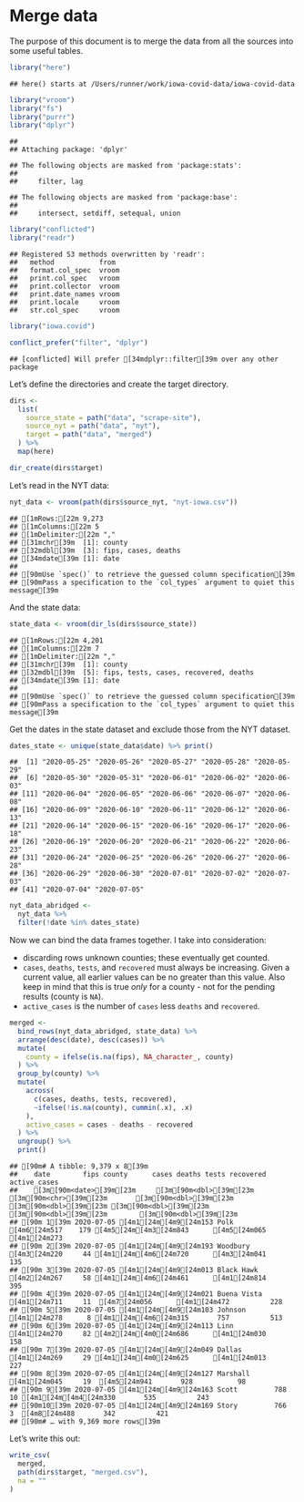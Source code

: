 Merge data
================

The purpose of this document is to merge the data from all the sources
into some useful tables.

``` r
library("here")
```

    ## here() starts at /Users/runner/work/iowa-covid-data/iowa-covid-data

``` r
library("vroom")
library("fs")
library("purrr")
library("dplyr")
```

    ## 
    ## Attaching package: 'dplyr'

    ## The following objects are masked from 'package:stats':
    ## 
    ##     filter, lag

    ## The following objects are masked from 'package:base':
    ## 
    ##     intersect, setdiff, setequal, union

``` r
library("conflicted")
library("readr")
```

    ## Registered S3 methods overwritten by 'readr':
    ##   method           from 
    ##   format.col_spec  vroom
    ##   print.col_spec   vroom
    ##   print.collector  vroom
    ##   print.date_names vroom
    ##   print.locale     vroom
    ##   str.col_spec     vroom

``` r
library("iowa.covid")

conflict_prefer("filter", "dplyr")
```

    ## [conflicted] Will prefer [34mdplyr::filter[39m over any other package

Let’s define the directories and create the target directory.

``` r
dirs <- 
  list(
    source_state = path("data", "scrape-site"),
    source_nyt = path("data", "nyt"),
    target = path("data", "merged")  
  ) %>%
  map(here)

dir_create(dirs$target)
```

Let’s read in the NYT data:

``` r
nyt_data <- vroom(path(dirs$source_nyt, "nyt-iowa.csv"))
```

    ## [1mRows:[22m 9,273
    ## [1mColumns:[22m 5
    ## [1mDelimiter:[22m ","
    ## [31mchr[39m  [1]: county
    ## [32mdbl[39m  [3]: fips, cases, deaths
    ## [34mdate[39m [1]: date
    ## 
    ## [90mUse `spec()` to retrieve the guessed column specification[39m
    ## [90mPass a specification to the `col_types` argument to quiet this message[39m

And the state data:

``` r
state_data <- vroom(dir_ls(dirs$source_state))
```

    ## [1mRows:[22m 4,201
    ## [1mColumns:[22m 7
    ## [1mDelimiter:[22m ","
    ## [31mchr[39m  [1]: county
    ## [32mdbl[39m  [5]: fips, tests, cases, recovered, deaths
    ## [34mdate[39m [1]: date
    ## 
    ## [90mUse `spec()` to retrieve the guessed column specification[39m
    ## [90mPass a specification to the `col_types` argument to quiet this message[39m

Get the dates in the state dataset and exclude those from the NYT
dataset.

``` r
dates_state <- unique(state_data$date) %>% print() 
```

    ##  [1] "2020-05-25" "2020-05-26" "2020-05-27" "2020-05-28" "2020-05-29"
    ##  [6] "2020-05-30" "2020-05-31" "2020-06-01" "2020-06-02" "2020-06-03"
    ## [11] "2020-06-04" "2020-06-05" "2020-06-06" "2020-06-07" "2020-06-08"
    ## [16] "2020-06-09" "2020-06-10" "2020-06-11" "2020-06-12" "2020-06-13"
    ## [21] "2020-06-14" "2020-06-15" "2020-06-16" "2020-06-17" "2020-06-18"
    ## [26] "2020-06-19" "2020-06-20" "2020-06-21" "2020-06-22" "2020-06-23"
    ## [31] "2020-06-24" "2020-06-25" "2020-06-26" "2020-06-27" "2020-06-28"
    ## [36] "2020-06-29" "2020-06-30" "2020-07-01" "2020-07-02" "2020-07-03"
    ## [41] "2020-07-04" "2020-07-05"

``` r
nyt_data_abridged <- 
  nyt_data %>%
  filter(!date %in% dates_state)
```

Now we can bind the data frames together. I take into consideration:

  - discarding rows unknown counties; these eventually get counted.
  - `cases`, `deaths`, `tests`, and `recovered` must always be
    increasing. Given a current value, all earlier values can be no
    greater than this value. Also keep in mind that this is true *only*
    for a county - not for the pending results (county is `NA`).
  - `active_cases` is the number of `cases` less `deaths` and
    `recovered`.

<!-- end list -->

``` r
merged <- 
  bind_rows(nyt_data_abridged, state_data) %>%
  arrange(desc(date), desc(cases)) %>%
  mutate(
    county = ifelse(is.na(fips), NA_character_, county)
  ) %>%
  group_by(county) %>%
  mutate(
    across(
      c(cases, deaths, tests, recovered),
      ~ifelse(!is.na(county), cummin(.x), .x)
    ),
    active_cases = cases - deaths - recovered
  ) %>%
  ungroup() %>%
  print()
```

    ## [90m# A tibble: 9,379 x 8[39m
    ##    date        fips county      cases deaths tests recovered active_cases
    ##    [3m[90m<date>[39m[23m     [3m[90m<dbl>[39m[23m [3m[90m<chr>[39m[23m       [3m[90m<dbl>[39m[23m  [3m[90m<dbl>[39m[23m [3m[90m<dbl>[39m[23m     [3m[90m<dbl>[39m[23m        [3m[90m<dbl>[39m[23m
    ## [90m 1[39m 2020-07-05 [4m1[24m[4m9[24m153 Polk         [4m6[24m517    179 [4m5[24m[4m3[24m843      [4m5[24m065         [4m1[24m273
    ## [90m 2[39m 2020-07-05 [4m1[24m[4m9[24m193 Woodbury     [4m3[24m220     44 [4m1[24m[4m6[24m720      [4m3[24m041          135
    ## [90m 3[39m 2020-07-05 [4m1[24m[4m9[24m013 Black Hawk   [4m2[24m267     58 [4m1[24m[4m6[24m461      [4m1[24m814          395
    ## [90m 4[39m 2020-07-05 [4m1[24m[4m9[24m021 Buena Vista  [4m1[24m711     11  [4m7[24m056      [4m1[24m472          228
    ## [90m 5[39m 2020-07-05 [4m1[24m[4m9[24m103 Johnson      [4m1[24m278      8 [4m1[24m[4m6[24m315       757          513
    ## [90m 6[39m 2020-07-05 [4m1[24m[4m9[24m113 Linn         [4m1[24m270     82 [4m2[24m[4m0[24m686      [4m1[24m030          158
    ## [90m 7[39m 2020-07-05 [4m1[24m[4m9[24m049 Dallas       [4m1[24m269     29 [4m1[24m[4m0[24m625      [4m1[24m013          227
    ## [90m 8[39m 2020-07-05 [4m1[24m[4m9[24m127 Marshall     [4m1[24m045     19  [4m5[24m941       928           98
    ## [90m 9[39m 2020-07-05 [4m1[24m[4m9[24m163 Scott         788     10 [4m1[24m[4m4[24m330       535          243
    ## [90m10[39m 2020-07-05 [4m1[24m[4m9[24m169 Story         766      3  [4m8[24m488       342          421
    ## [90m# … with 9,369 more rows[39m

Let’s write this out:

``` r
write_csv(
  merged,
  path(dirs$target, "merged.csv"),
  na = ""
)
```
